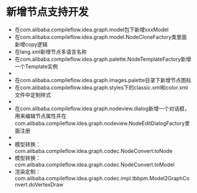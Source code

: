 # 新增节点支持开发

* 在com.alibaba.compileflow.idea.graph.model包下新增xxxModel
* 在com.alibaba.compileflow.idea.graph.model.NodeCloneFactory类里面新增copy逻辑
* 在lang.xml新增节点多语言名称
* 在com.alibaba.compileflow.idea.graph.palette.NodeTemplateFactory新增一个Template实例
* 
* 在com.alibaba.compileflow.idea.graph.images.palette目录下新增节点图标
* 在com.alibaba.compileflow.idea.graph.styles下的classic.xml和color.xml文件中定制样式
* 
* 在com.alibaba.compileflow.idea.graph.nodeview.dialog新增一个对话框，用来编辑节点属性并在com.alibaba.compileflow.idea.graph.nodeview.NodeEditDialogFactory里面注册
* 
* 模型转换：com.alibaba.compileflow.idea.graph.codec.NodeConvert.toNode
* 模型转换：com.alibaba.compileflow.idea.graph.codec.NodeConvert.toModel
* 渲染定制：com.alibaba.compileflow.idea.graph.codec.impl.tbbpm.Model2GraphConvert.doVertexDraw